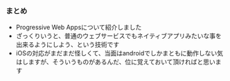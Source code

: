 ### まとめ

* Progressive Web Appsについて紹介しました
* ざっくりいうと、普通のウェブサービスでもネイティブアプリみたいな事を出来るようにしよう、という技術です
* iOSの対応がまだまだ怪しくて、当面はandroidでしかまともに動作しない気はしますが、そういうものがあるんだ、位に覚えておいて頂ければと思います

